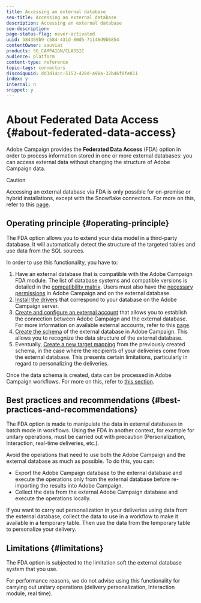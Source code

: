```yaml
---
title: Accessing an external database
seo-title: Accessing an external database
description: Accessing an external database
seo-description: 
page-status-flag: never-activated
uuid: b84359b9-c584-431d-80d5-71146d9b6854
contentOwner: sauviat
products: SG_CAMPAIGN/CLASSIC
audience: platform
content-type: reference
topic-tags: connectors
discoiquuid: dd3d14cc-5153-428d-a98a-32b46f0fe811
index: y
internal: n
snippet: y
---
```


# About Federated Data Access {#about-federated-data-access}

Adobe Campaign provides the **Federated Data Access** (FDA) option in order to process information stored in one or more external databases: you can access external data without changing the structure of Adobe Campaign data.

>[!CAUTION]
>
>Accessing an external database via FDA is only possible for on-premise or hybrid installations, except with the Snowflake connectors. For more on this, refer to this [page](https://helpx.adobe.com/campaign/kb/acc-on-prem-vs-hosted.html).

## Operating principle {#operating-principle}

The FDA option allows you to extend your data model in a third-party database. It will automatically detect the structure of the targeted tables and use data from the SQL sources.


In order to use this functionality, you have to:

1. Have an external database that is compatible with the Adobe Campaign FDA module. The list of database systems and compatible versions is detailed in the [compatibility matrix](https://helpx.adobe.com/campaign/kb/compatibility-matrix.html). Users must also have the [necessary permissions](#remote-database-access-rights) in Adobe Campaign and on the external database.
1. [Install the drivers](#specific-configurations-by-database-type) that correspond to your database on the Adobe Campaign server.
1. [Create and configure an external account](#connecting-to-the-database) that allows you to establish the connection between Adobe Campaign and the external database. For more information on available external accounts, refer to this [page](../../platform/using/external-accounts.md).
1. [Create the schema](#creating-the-data-schema) of the external database in Adobe Campaign. This allows you to recognize the data structure of the external database.
1. Eventually, [Create a new target mapping](#defining-data-mapping) from the previously created schema, in the case where the recipients of your deliveries come from the external database. This presents certain limitations, particularly in regard to personalizing the deliveries.

Once the data schema is created, data can be processed in Adobe Campaign workflows. For more on this, refer to [this section](../../workflow/using/executing-a-workflow.md#architecture).

## Best practices and recommendations {#best-practices-and-recommendations}

The FDA option is made to manipulate the data in external databases in batch mode in workflows. Using the FDA in another context, for example for unitary operations, must be carried out with precaution (Personalization, Interaction, real-time deliveries, etc.).

Avoid the operations that need to use both the Adobe Campaign and the external database as much as possible. To do this, you can:

* Export the Adobe Campaign database to the external database and execute the operations only from the external database before re-importing the results into Adobe Campaign.
* Collect the data from the external Adobe Campaign database and execute the operations locally.

If you want to carry out personalization in your deliveries using data from the external database, collect the data to use in a workflow to make it available in a temporary table. Then use the data from the temporary table to personalize your delivery.

## Limitations {#limitations}

The FDA option is subjected to the limitation soft the external database system that you use.

For performance reasons, we do not advise using this functionality for carrying out unitary operations (delivery personalization, Interaction module, real time).
